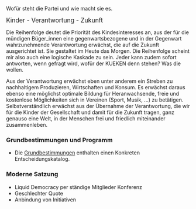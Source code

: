 Wofür steht die Partei und wie macht sie es.

<big>Kinder - Verantwortung - Zukunft</big>

Die Reihenfolge deutet die Priorität des Kindesinteresses an, aus der
für die mündigen Büger\_innen eine gegenwartsbezogene und in der
Gegenwart wahrzunehmende Verantwortung erwächst, die auf die Zukunft
ausgerichtet ist. Sie gestaltet im Heute das Morgen. Die Reihenfolge
scheint mir also auch eine logische Kaskade zu sein. Jeder kann zudem
sofort antworten, wenn gefragt wird, wofür der KUEKEN denn stehen? Was
die wollen.

Aus der Verantwortung erwächst eben unter anderem ein Streben zu
nachhaltigem Produzieren, Wirtschaften und Konsum. Es erwächst daraus
ebenso eine möglichst optimale Bildung für Heranwachsende, freie und
kostenlose Möglichkeiten sich in Vereinen (Sport, Musik, ...) zu
betätigen. Selbstverständlich erwächst aus der Übernahme der
Verantwortung, die wir für die Kinder der Gesellschaft und damit für die
Zukunft tragen, ganz genauso eine Welt, in der Menschen frei und
friedlich miteinander zusammenleben.

### Grundbestimmungen und Programm

-   Die [Grundbestimmungen](/wiki/Grundbestimmungen "wikilink") enthalten
    einen Konkreten Entscheidungskatalog.

### Moderne Satzung

-   Liquid Democracy per ständige Mitglieder Konferenz
-   Geschlechter Quote
-   Anbindung von Initiativen
